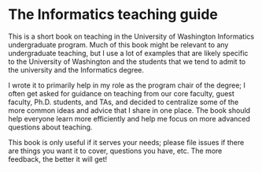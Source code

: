 # The Informatics teaching guide
This is a short book on teaching in the University of Washington Informatics undergraduate program. Much of this book might be relevant to any undergraduate teaching, but I use a lot of examples that are likely specific to the University of Washington and the students that we tend to admit to the university and the Informatics degree.

I wrote it to primarily help in my role as the program chair of the degree; I often get asked for guidance on teaching from our core faculty, guest faculty, Ph.D. students, and TAs, and decided to centralize some of the more common ideas and advice that I share in one place. The book should help everyone learn more efficiently and help me focus on more advanced questions about teaching.

This book is only useful if it serves your needs; please file issues if there are things you want it to cover, questions you have, etc. The more feedback, the better it will get!

